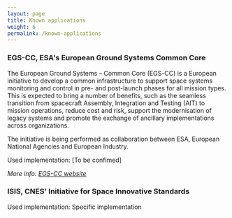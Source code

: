 ```yaml
---
layout: page
title: Known applications
weight: 6
permalink: /known-applications
---
```



### EGS-CC, ESA's European Ground Systems Common Core

The European Ground Systems – Common Core (EGS-CC) is a European initiative to develop a common infrastructure to support space systems monitoring and control in pre- and post-launch phases for all mission types. This is expected to bring a number of benefits, such as the seamless transition from spacecraft Assembly, Integration and Testing (AIT) to mission operations, reduce cost and risk, support the modernisation of legacy systems and promote the exchange of ancillary implementations across organizations.

The initiative is being performed as collaboration between ESA, European National Agencies and European Industry.

Used implementation: [To be confimed]

*More info: [EGS-CC website](http://www.egscc.esa.int/)*

### ISIS, CNES' Initiative for Space Innovative Standards

Used implementation: Specific implementation
